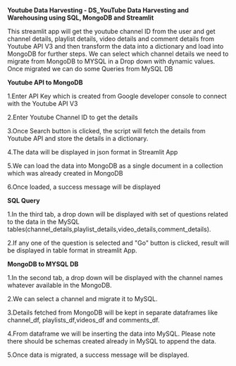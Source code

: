 **Youtube Data Harvesting - DS_YouTube Data Harvesting and Warehousing using SQL, MongoDB and Streamlit** 

This streamlit app will get the youtube channel ID from the user and get channel details, playlist details, video details and comment details from Youtube API V3 and then transform the data into a dictionary and load into MongoDB for further steps.
We can select which channel details we need to migrate from MongoDB to MYSQL in a Drop down with dynamic values.
Once migrated we can do some Queries from MySQL DB

**Youtube API to MongoDB**

1.Enter API Key which is created from Google developer console to connect with the Youtube API V3

2.Enter Youtube Channel ID to get the details

3.Once Search button is clicked, the script will fetch the details from Youtube API and store the details in a dictionary.

4.The data will be displayed in json format in Streamlit App

5.We can load the data into MongoDB as a single document in a collection which was already created in MongoDB

6.Once loaded, a success message will be displayed

**SQL Query**

1.In the third tab, a drop down will be displayed with set of questions related to the data in the MySQL tables(channel_details,playlist_details,video_details,comment_details).

2.If any one of the question is selected and "Go" button is clicked, result will be displayed in table format in streamlit App.

**MongoDB to MYSQL DB**

1.In the second tab, a drop down will be displayed with the channel names whatever available in the MongoDB.

2.We can select a channel and migrate it to MySQL.

3.Details fetched from MongoDB will be kept in separate dataframes like channel_df, playlists_df,videos_df and comments_df.

4.From dataframe we will be inserting the data into MySQL. Please note there should be schemas created already in MySQL to append the data.

5.Once data is migrated, a success message will be displayed.
